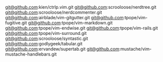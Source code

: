git@github.com:kien/ctrlp.vim.git
git@github.com:scrooloose/nerdtree.git
git@github.com:scrooloose/nerdcommenter.git
git@github.com:airblade/vim-gitgutter.git
git@github.com:tpope/vim-fugitive.git
git@github.com:tpope/vim-markdown.git
git@github.com:tpope/vim-endwise.git
git@github.com:tpope/vim-rails.git
git@github.com:tpope/vim-surround.git
git@github.com:scrooloose/syntastic.git
git@github.com:godlygeek/tabular.git
git@github.com:ervandew/supertab.git
git@github.com:mustache/vim-mustache-handlebars.git
